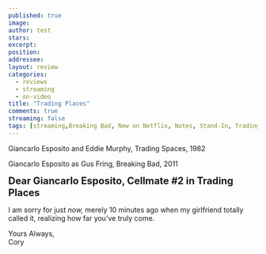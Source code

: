 ```yaml
---
published: true
image:
author: test 
stars: 
excerpt: 
position: 
addressee: 
layout: review
categories:
  - reviews
  - streaming
  - on-video
title: "Trading Places"
comments: true
streaming: false
tags: [streaming,Breaking Bad, New on Netflix, Notes, Stand-In, Trading Places]
---
```

<div><p><span class="full-image-block ssNonEditable"><span><img src="http://static.squarespace.com/static/5005f6bcc4aa41161b33e89e/5329cf1fe4b07c068ebf74de/5329cf20e4b07c068ebf7d85/1336797975643/tradingplaces.jpg" alt="" /></span><span class="thumbnail-caption" style="width:540px;">Giancarlo Esposito and Eddie Murphy, Trading Spaces, 1982</span></span></p>
<p><span class="full-image-block ssNonEditable"><span><img src="http://static.squarespace.com/static/5005f6bcc4aa41161b33e89e/5329cf1fe4b07c068ebf74de/5329cf20e4b07c068ebf7d86/1336798004032/giancarlo-2.jpg" alt="" /></span><span class="thumbnail-caption" style="width:540px;">Giancarlo Esposito as Gus Fring, Breaking Bad, 2011</span></span></p>
<p><strong style="font-size:140%;">Dear Giancarlo Esposito, Cellmate #2 in Trading Places</strong></p>
<p>I am sorry for just <em>now,</em> merely 10 minutes ago when my girlfriend totally called it, realizing how far you&rsquo;ve truly come.</p>
<p>Yours Always,<br /> Cory</p></div>
